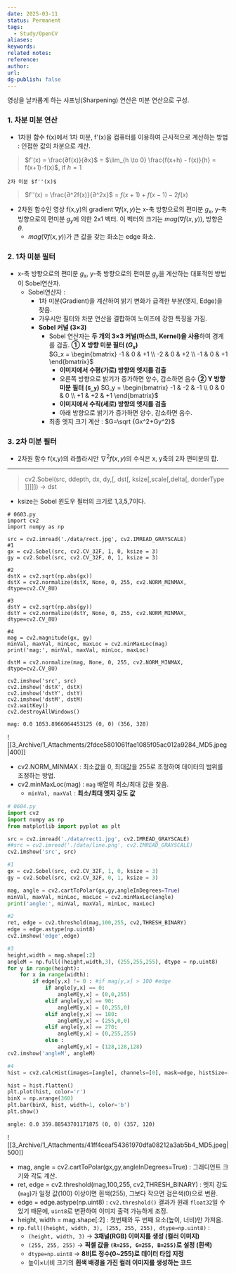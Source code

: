 ```yaml
---
date: 2025-03-11
status: Permanent
tags: 
  - Study/OpenCV
aliases: 
keywords: 
related notes: 
reference: 
author: 
url: 
dg-publish: false
---
```

영상을 날카롭게 하는 샤프닝(Sharpening) 연산은 미분 연산으로 구성.
### 1. 차분 미분 연산
- 1차원 함수 f(x)에서 1차 미분, f'(x)을 컴퓨터를 이용하여 근사적으로 계산하는 방법 :
	인접한 값의 차분으로 계산.
> 	$f'(x) = \frac{∂f(x)}{∂x}$ = $\lim_{h \to 0} \frac{f(x+h) - f(x)}{h} = f(x+1)-f(x)$, if $h=1$
	
	2차 미분 $f''(x)$ 
>	$f''(x) = \frac{∂^2f(x)}{∂^2x}$ =  $f(x+1)+f(x-1)-2f(x)$

- 2차원 함수인 영상 f(x,y)의 gradient $\nabla f(x,y)$는  x-축 방향으로의 편미분 $g_x$, y-축 방향으로의 편미분 $g_y$에 의한 2x1 벡터. 이 벡터의 크기는 $mag(\nabla f(x,y))$, 방향은 $\theta$.
	- $mag(\nabla f(x,y))$가 큰 값을 갖는 화소는 edge 화소.

### 2. 1차 미분 필터
- x-축 방향으로의 편미분 $g_x$, y-축 방향으로의 편미분 $g_y$을 계산하는 대표적인 방법이 Sobel연산자.
	-  Sobel연산자 : 
		- 1차 미분(Gradient)을 계산하여 밝기 변화가 급격한 부분(엣지, Edge)을 찾음.
		- 가우시안 필터와 차분 연산을 결합하여 노이즈에 강한 특징을 가짐.
		-  **Sobel 커널 (3×3)**
			- Sobel 연산자는 **두 개의 3×3 커널(마스크, Kernel)을 사용**하여 경계를 검출.
			**① X 방향 미분 필터 ($G_x$)**			
				$G_x = \begin{bmatrix} -1 & 0 & +1 \\ -2 & 0 & +2 \\ -1 & 0 & +1 \end{bmatrix}$
				 - **이미지에서 수평(가로) 방향의 엣지를 검출**  
				 - 오른쪽 방향으로 밝기가 증가하면 양수, 감소하면 음수
			**② Y 방향 미분 필터 (`G_y`)**
				$G_y = \begin{bmatrix} -1 & -2 & -1 \\ 0 & 0 & 0 \\ +1 & +2 & +1 \end{bmatrix}$
				- **이미지에서 수직(세로) 방향의 엣지를 검출**  
				- 아래 방향으로 밝기가 증가하면 양수, 감소하면 음수.
			- 최종 엣지 크기 계산 : $G=\sqrt {Gx^2​+Gy^2​}$

### 3. 2차 미분 필터
- 2차원 함수 f(x,y)의 라플라시안 ​$\nabla ^2f(x,y)$의 수식은 x, y축의 2차 편미분의 합.


----------------------------------------------------------------------------------------------
>cv2.Sobel(src, ddepth, dx, dy,[, dst[,  ksize[,scale[,delta[, dorderType ]]]]]) -> dst
- ksize는 Sobel 윈도우 필터의 크기로 1,3,5,7이다.

```
# 0603.py
import cv2
import numpy as np

src = cv2.imread('./data/rect.jpg', cv2.IMREAD_GRAYSCALE)
#1
gx = cv2.Sobel(src, cv2.CV_32F, 1, 0, ksize = 3)
gy = cv2.Sobel(src, cv2.CV_32F, 0, 1, ksize = 3)

#2
dstX = cv2.sqrt(np.abs(gx))
dstX = cv2.normalize(dstX, None, 0, 255, cv2.NORM_MINMAX, dtype=cv2.CV_8U)

#3
dstY = cv2.sqrt(np.abs(gy))
dstY = cv2.normalize(dstY, None, 0, 255, cv2.NORM_MINMAX, dtype=cv2.CV_8U)

#4
mag = cv2.magnitude(gx, gy)
minVal, maxVal, minLoc, maxLoc = cv2.minMaxLoc(mag)
print('mag:', minVal, maxVal, minLoc, maxLoc)

dstM = cv2.normalize(mag, None, 0, 255, cv2.NORM_MINMAX, dtype=cv2.CV_8U)

cv2.imshow('src', src)
cv2.imshow('dstX', dstX)
cv2.imshow('dstY', dstY)
cv2.imshow('dstM', dstM)
cv2.waitKey()
cv2.destroyAllWindows()
```

```output
mag: 0.0 1053.8966064453125 (0, 0) (356, 328)
```
![[3_Archive/1_Attachments/2fdce5801061fae1085f05ac012a9284_MD5.jpeg|400]]
- cv2.NORM_MINMAX : 최소값을 0, 최대값을 255로 조정하여 데이터의 범위를 조정하는 방법.
- cv2.minMaxLoc(mag) : `mag` 배열의 최소/최대 값을 찾음.
	- `minVal, maxVal` : **최소/최대 엣지 강도 값** 

```python
# 0604.py
import cv2
import numpy as np
from matplotlib import pyplot as plt

src = cv2.imread('./data/rect1.jpg', cv2.IMREAD_GRAYSCALE)
##src = cv2.imread('./data/line.png', cv2.IMREAD_GRAYSCALE)
cv2.imshow('src', src)

#1
gx = cv2.Sobel(src, cv2.CV_32F, 1, 0, ksize = 3)
gy = cv2.Sobel(src, cv2.CV_32F, 0, 1, ksize = 3)

mag, angle = cv2.cartToPolar(gx,gy,angleInDegrees=True)
minVal, maxVal, minLoc, macLoc = cv2.minMaxLoc(angle)
print('angle:', minVal, maxVal, minLoc, maxLoc)

#2
ret, edge = cv2.threshold(mag,100,255, cv2,THRESH_BINARY)
edge = edge.astype(np.uint8)
cv2.imshow('edge',edge)

#3 
height,width = mag.shape[:2]
angleM = np.full((height,width,3), (255,255,255), dtype = np.uint8)
for y in range(height):
	for x in range(width):
		if edge[y,x] != 0 : #if mag[y,x] > 100 #edge
			if angle[y,x] == 0:
				angleM[y,x] = (0,0,255)
			elif angle[y,x] == 90:
				angleM[y,x] = (0,255,0)
			elif angle[y,x] == 180:
				angleM[y,x] = (255,0,0)
			elif angle[y,x] == 270:
				angleM[y,x] = (0,255,255)
			else :
				angleM[y,x] = (128,128,128)
cv2.imshow('angleM', angleM)

#4
hist = cv2.calcHist(images=[angle], channels=[0], mask=edge, histSize=[360],ranges=[0,360])

hist = hist.flatten()
plt.plot(hist, color='r')
binX = np.arange(360)
plt.bar(binX, hist, width=1, color='b')
plt.show()
```

```
angle: 0.0 359.88543701171875 (0, 0) (357, 120)
```
![[3_Archive/1_Attachments/41ff4ceaf54361970dfa08212a3ab5b4_MD5.jpeg|500]]
- mag, angle = cv2.cartToPolar(gx,gy,angleInDegrees=True) : 그래디언트 크기와 각도 계산.
- ret, edge = cv2.threshold(mag,100,255, cv2,THRESH_BINARY) : 
	엣지 강도(`mag`)가 일정 값(100) 이상이면 흰색(255), 그보다 작으면 검은색(0)으로 변환.
- edge = edge.astype(np.uint8) : `cv2.threshold()` 결과가 원래 `float32`일 수 있기 때문에, `uint8`로 변환하여 이미지 출력 가능하게 조정.
- height, width = mag.shape[:2] : 첫번째와 두 번째 요소(높이, 너비)만 가져옴.
- `np.full((height, width, 3), (255, 255, 255), dtype=np.uint8)` :
	- `(height, width, 3)` → **3채널(RGB) 이미지를 생성 (컬러 이미지)**
	- `(255, 255, 255)` → **픽셀 값을 `(R=255, G=255, B=255)`로 설정 (흰색)**
	- `dtype=np.uint8` → **8비트 정수(0~255)로 데이터 타입 지정**
	- 높이×너비 크기의 **흰색 배경을 가진 컬러 이미지를 생성하는 코드**